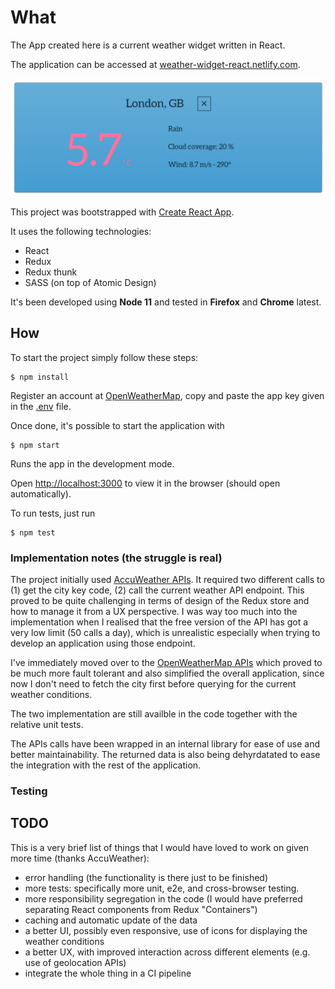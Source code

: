 # What

The App created here is a current weather widget written in React.

The application can be accessed at [weather-widget-react.netlify.com](https://weather-widget-react.netlify.com/).

![Screenshot](./Screenshot.png)

This project was bootstrapped with [Create React App](https://github.com/facebook/create-react-app).

It uses the following technologies:

- React
- Redux
- Redux thunk
- SASS (on top of Atomic Design)

It's been developed using **Node 11** and tested in **Firefox** and **Chrome** latest.

## How

To start the project simply follow these steps:

    $ npm install

Register an account at [OpenWeatherMap](https://home.openweathermap.org/), copy and paste the app key given in the [.env](.env) file.

Once done, it's possible to start the application with

    $ npm start

Runs the app in the development mode.

Open [http://localhost:3000](http://localhost:3000) to view it in the browser (should open automatically).

To run tests, just run

    $ npm test

### Implementation notes (the struggle is real)

The project initially used [AccuWeather APIs](https://developer.accuweather.com/). It required two different calls to (1) get the city key code, (2) call the current weather API endpoint. This proved to be quite challenging in terms of design of the Redux store and how to manage it from a UX perspective. I was way too much into the implementation when I realised that the free version of the API has got a very low limit (50 calls a day), which is unrealistic especially when trying to develop an application using those endpoint.

I've immediately moved over to the [OpenWeatherMap APIs](https://openweathermap.org) which proved to be much more fault tolerant and also simplified the overall application, since now I don't need to fetch the city first before querying for the current weather conditions.

The two implementation are still availble in the code together with the relative unit tests.

The APIs calls have been wrapped in an internal library for ease of use and better maintainability. The returned data is also being dehyrdatated to ease the integration with the rest of the application.

### Testing

## TODO

This is a very brief list of things that I would have loved to work on given more time (thanks AccuWeather):

- error handling (the functionality is there just to be finished)
- more tests: specifically more unit, e2e, and cross-browser testing.
- more responsibility segregation in the code (I would have preferred separating React components from Redux "Containers")
- caching and automatic update of the data
- a better UI, possibly even responsive, use of icons for displaying the weather conditions
- a better UX, with improved interaction across different elements (e.g. use of geolocation APIs)
- integrate the whole thing in a CI pipeline
